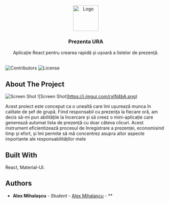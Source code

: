 <br/>
<p align="center">
  <a href="https://github.com/alexmihalascu/Prezenta_RAU">
    <img src="https://i.postimg.cc/zBWwxTxx/favicon.png" alt="Logo" width="80" height="80">
  </a>

  <h3 align="center">Prezenta URA</h3>

  <p align="center">
    Aplicație React pentru crearea rapidă și ușoară a listelor de prezență.
    <br/>
    <br/>
  </p>
</p>

![Contributors](https://img.shields.io/github/contributors/alexmihalascu/Prezenta_RAU?color=dark-green) ![License](https://img.shields.io/github/license/alexmihalascu/Prezenta_RAU) 

## About The Project

![Screen Shot](https://i.imgur.com/L5YrF7p.png)
![Screen Shot]https://i.imgur.com/rxlN4bA.png)

Acest proiect este conceput ca o unealtă care îmi ușurează munca în calitate de șef de grupă. Fiind responsabil cu prezența la fiecare oră, am decis să-mi pun abilitățile la încercare și să creez o mini-aplicație care generează automat lista de prezență cu doar câteva clicuri. Acest instrument eficientizează procesul de înregistrare a prezenței, economisind timp și efort, și îmi permite să mă concentrez asupra altor aspecte importante ale responsabilităților mele

## Built With

React, Material-UI.

## Authors

* **Alex Mihalașcu** - *Student* - [Alex Mihalașcu](https://github.com/alexmihalascu) - **
